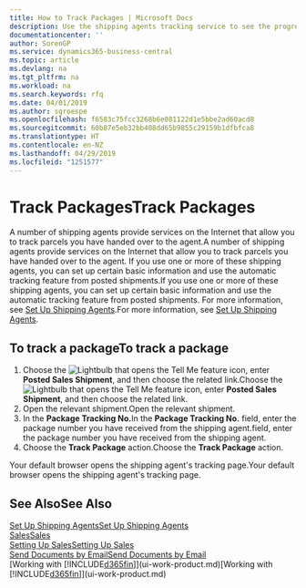 ```yaml
---
title: How to Track Packages | Microsoft Docs
description: Use the shipping agents tracking service to see the progress of a delivery.
documentationcenter: ''
author: SorenGP
ms.service: dynamics365-business-central
ms.topic: article
ms.devlang: na
ms.tgt_pltfrm: na
ms.workload: na
ms.search.keywords: rfq
ms.date: 04/01/2019
ms.author: sgroespe
ms.openlocfilehash: f6583c75fcc3268b6e081122d1e5bbe2ad60acd8
ms.sourcegitcommit: 60b87e5eb32bb408dd65b9855c29159b1dfbfca8
ms.translationtype: HT
ms.contentlocale: en-NZ
ms.lasthandoff: 04/29/2019
ms.locfileid: "1251577"
---
```

# <a name="track-packages"></a><span data-ttu-id="35d0b-103">Track Packages</span><span class="sxs-lookup"><span data-stu-id="35d0b-103">Track Packages</span></span>
<span data-ttu-id="35d0b-104">A number of shipping agents provide services on the Internet that allow you to track parcels you have handed over to the agent.</span><span class="sxs-lookup"><span data-stu-id="35d0b-104">A number of shipping agents provide services on the Internet that allow you to track parcels you have handed over to the agent.</span></span> <span data-ttu-id="35d0b-105">If you use one or more of these shipping agents, you can set up certain basic information and use the automatic tracking feature from posted shipments.</span><span class="sxs-lookup"><span data-stu-id="35d0b-105">If you use one or more of these shipping agents, you can set up certain basic information and use the automatic tracking feature from posted shipments.</span></span> <span data-ttu-id="35d0b-106">For more information, see [Set Up Shipping Agents](sales-how-to-set-up-shipping-agents.md).</span><span class="sxs-lookup"><span data-stu-id="35d0b-106">For more information, see [Set Up Shipping Agents](sales-how-to-set-up-shipping-agents.md).</span></span>  

## <a name="to-track-a-package"></a><span data-ttu-id="35d0b-107">To track a package</span><span class="sxs-lookup"><span data-stu-id="35d0b-107">To track a package</span></span>
1. <span data-ttu-id="35d0b-108">Choose the ![Lightbulb that opens the Tell Me feature](media/ui-search/search_small.png "Tell me what you want to do") icon, enter **Posted Sales Shipment**, and then choose the related link.</span><span class="sxs-lookup"><span data-stu-id="35d0b-108">Choose the ![Lightbulb that opens the Tell Me feature](media/ui-search/search_small.png "Tell me what you want to do") icon, enter **Posted Sales Shipment**, and then choose the related link.</span></span>
2. <span data-ttu-id="35d0b-109">Open the relevant shipment.</span><span class="sxs-lookup"><span data-stu-id="35d0b-109">Open the relevant shipment.</span></span>
3. <span data-ttu-id="35d0b-110">In the **Package Tracking No.**</span><span class="sxs-lookup"><span data-stu-id="35d0b-110">In the **Package Tracking No.**</span></span> <span data-ttu-id="35d0b-111">field, enter the package number you have received from the shipping agent.</span><span class="sxs-lookup"><span data-stu-id="35d0b-111">field, enter the package number you have received from the shipping agent.</span></span>
4. <span data-ttu-id="35d0b-112">Choose the **Track Package** action.</span><span class="sxs-lookup"><span data-stu-id="35d0b-112">Choose the **Track Package** action.</span></span>

<span data-ttu-id="35d0b-113">Your default browser opens the shipping agent's tracking page.</span><span class="sxs-lookup"><span data-stu-id="35d0b-113">Your default browser opens the shipping agent's tracking page.</span></span>

## <a name="see-also"></a><span data-ttu-id="35d0b-114">See Also</span><span class="sxs-lookup"><span data-stu-id="35d0b-114">See Also</span></span>
[<span data-ttu-id="35d0b-115">Set Up Shipping Agents</span><span class="sxs-lookup"><span data-stu-id="35d0b-115">Set Up Shipping Agents</span></span>](sales-how-to-set-up-shipping-agents.md)  
[<span data-ttu-id="35d0b-116">Sales</span><span class="sxs-lookup"><span data-stu-id="35d0b-116">Sales</span></span>](sales-manage-sales.md)  
[<span data-ttu-id="35d0b-117">Setting Up Sales</span><span class="sxs-lookup"><span data-stu-id="35d0b-117">Setting Up Sales</span></span>](sales-setup-sales.md)  
[<span data-ttu-id="35d0b-118">Send Documents by Email</span><span class="sxs-lookup"><span data-stu-id="35d0b-118">Send Documents by Email</span></span>](ui-how-send-documents-email.md)  
<span data-ttu-id="35d0b-119">[Working with [!INCLUDE[d365fin](includes/d365fin_md.md)]](ui-work-product.md)</span><span class="sxs-lookup"><span data-stu-id="35d0b-119">[Working with [!INCLUDE[d365fin](includes/d365fin_md.md)]](ui-work-product.md)</span></span>
